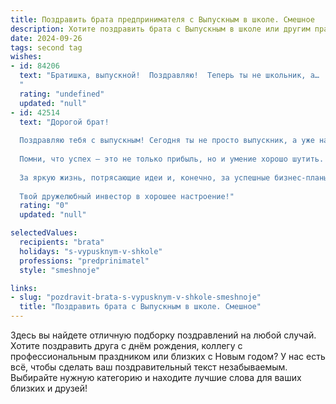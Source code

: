 ```yaml
---
title: Поздравить брата предпринимателя с Выпускным в школе. Смешное
description: Хотите поздравить брата с Выпускным в школе или другим праздником? Наш ИИ создаст незабываемое поздравление, а вы обязательно выделитесь среди других.  
date: 2024-09-26
tags: second tag
wishes:
- id: 84206
  text: "Братишка, выпускной!  Поздравляю!  Теперь ты не школьник, а…  предприниматель!  Надеюсь, твои бизнес-планы  такие же блестящие, как твой аттестат (ну, или хотя бы чуть-чуть блестящие).  Держись подальше от налоговой, а если всё же встретишься – веди себя как идеально воспитанный выпускник, то есть – вежливо, но твёрдо!  Удачи тебе, капитан бизнеса!
  "
  rating: "undefined"
  updated: "null"
- id: 42514
  text: "Дорогой брат!
  
  Поздравляю тебя с выпускным! Сегодня ты не просто выпускник, а уже настоящий потенциальный предприниматель! Желаю тебе в жизни таких же ярких моментов, как ценные акции на бирже, и чтобы все твои идеи взлетали так же высоко, как твои оценки на экзаменах (или, по крайней мере, чтобы взлетали в том же направлении)!
  
  Помни, что успех — это не только прибыль, но и умение хорошо шутить. Поэтому, если когда-нибудь твой бизнес попадёт в бедственное положение, просто найми хорошего комика — и дела пойдут в гору! А если потребуется вдохновение, пусть твой мозг работает так же быстро, как доставка пиццы!
  
  За яркую жизнь, потрясающие идеи и, конечно, за успешные бизнес-планы! Пусть впереди будет много возможностей, а за спиной — только хорошие воспоминания!
  
  Твой дружелюбный инвестор в хорошее настроение!"
  rating: "0"
  updated: "null"

selectedValues:
  recipients: "brata"
  holidays: "s-vypusknym-v-shkole"
  professions: "predprinimatel"
  style: "smeshnoje"

links:
- slug: "pozdravit-brata-s-vypusknym-v-shkole-smeshnoje"
  title: "Поздравить брата с Выпускным в школе. Смешное"
---
```


Здесь вы найдете отличную подборку поздравлений на любой случай. 
Хотите поздравить друга с днём рождения, коллегу с профессиональным праздником или близких с Новым годом? У нас есть всё, чтобы сделать ваш поздравительный текст незабываемым. Выбирайте нужную категорию и находите лучшие слова для ваших близких и друзей!
